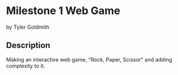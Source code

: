 # Milestone 1 Web Game
by Tyler Goldmith

## Description
Making an interactive web game, "Rock, Paper, Scissor" and adding complexity to it.